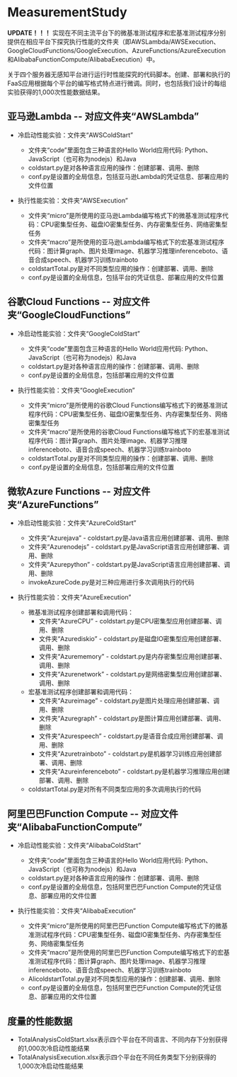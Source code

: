 # MeasurementStudy

**UPDATE！！！**
实现在不同主流平台下的微基准测试程序和宏基准测试程序分别提供在相应平台下探究执行性能的文件夹（即AWSLambda/AWSExecution、GoogleCloudFunctions/GoogleExecution、AzureFunctions/AzureExecution和AlibabaFunctionCompute/AlibabaExecution）中。



关于四个服务器无感知平台进行运行时性能探究的代码脚本。创建、部署和执行的FaaS应用根据每个平台的编写格式特点进行微调。同时，也包括我们设计的每组实验获得的1,000次性能数据结果。

## 亚马逊Lambda -- 对应文件夹“AWSLambda”
- 冷启动性能实验：文件夹“AWSColdStart”
    - 文件夹“code”里面包含三种语言的Hello World应用代码: Python、JavaScript（也可称为nodejs）和Java
    - coldstart.py是对各种语言应用的操作：创建部署、调用、删除
    - conf.py是设置的全局信息，包括亚马逊Lambda的凭证信息、部署应用的文件位置

- 执行性能实验：文件夹“AWSExecution”
    - 文件夹“micro”是所使用的亚马逊Lambda编写格式下的微基准测试程序代码：CPU密集型任务、磁盘IO密集型任务、内存密集型任务、网络密集型任务
    - 文件夹“macro”是所使用的亚马逊Lambda编写格式下的宏基准测试程序代码：图计算graph、图片处理image、机器学习推理inferenceboto、语音合成speech、机器学习训练trainboto
    - coldstartTotal.py是对不同类型应用的操作：创建部署、调用、删除
    - conf.py是设置的全局信息，包括平台的凭证信息、部署应用的文件位置


## 谷歌Cloud Functions -- 对应文件夹“GoogleCloudFunctions”
- 冷启动性能实验：文件夹“GoogleColdStart”
    - 文件夹“code”里面包含三种语言的Hello World应用代码: Python、JavaScript（也可称为nodejs）和Java
    - coldstart.py是对各种语言应用的操作：创建部署、调用、删除
    - conf.py是设置的全局信息，包括部署应用的文件位置


- 执行性能实验：文件夹“GoogleExecution”
    - 文件夹“micro”是所使用的谷歌Cloud Functions编写格式下的微基准测试程序代码：CPU密集型任务、磁盘IO密集型任务、内存密集型任务、网络密集型任务
    - 文件夹“macro”是所使用的谷歌Cloud Functions编写格式下的宏基准测试程序代码：图计算graph、图片处理image、机器学习推理inferenceboto、语音合成speech、机器学习训练trainboto
    - coldstartTotal.py是对不同类型应用的操作：创建部署、调用、删除
    - conf.py是设置的全局信息，包括部署应用的文件位置


## 微软Azure Functions -- 对应文件夹“AzureFunctions”
- 冷启动性能实验：文件夹“AzureColdStart”
    - 文件夹“Azurejava” - coldstart.py是Java语言应用创建部署、调用、删除
    - 文件夹“Azurenodejs” - coldstart.py是JavaScript语言应用创建部署、调用、删除
    - 文件夹“Azurepython” - coldstart.py是JavaScript语言应用创建部署、调用、删除
    - invokeAzureCode.py是对三种应用进行多次调用执行的代码


- 执行性能实验：文件夹“AzureExecution”
    - 微基准测试程序创建部署和调用代码：
        - 文件夹“AzureCPU” - coldstart.py是CPU密集型应用创建部署、调用、删除
        - 文件夹“Azurediskio” - coldstart.py是磁盘IO密集型应用创建部署、调用、删除
        - 文件夹“Azurememory” - coldstart.py是内存密集型应用创建部署、调用、删除
        - 文件夹“Azurenetwork” - coldstart.py是网络密集型应用创建部署、调用、删除
    - 宏基准测试程序创建部署和调用代码：
        - 文件夹“Azureimage” - coldstart.py是图片处理应用创建部署、调用、删除
        - 文件夹“Azuregraph” - coldstart.py是图计算应用创建部署、调用、删除
        - 文件夹“Azurespeech” - coldstart.py是语音合成应用创建部署、调用、删除
        - 文件夹“Azuretrainboto” - coldstart.py是机器学习训练应用创建部署、调用、删除
        - 文件夹“Azureinferenceboto” - coldstart.py是机器学习推理应用创建部署、调用、删除
     - coldstartTotal.py是对所有不同类型应用的多次调用执行的代码
    

## 阿里巴巴Function Compute -- 对应文件夹“AlibabaFunctionCompute”
- 冷启动性能实验：文件夹“AlibabaColdStart”
    - 文件夹“code”里面包含三种语言的Hello World应用代码: Python、JavaScript（也可称为nodejs）和Java
    - coldstart.py是对各种语言应用的操作：创建部署、调用、删除
    - conf.py是设置的全局信息，包括阿里巴巴Function Compute的凭证信息、部署应用的文件位置

- 执行性能实验：文件夹“AlibabaExecution”
    - 文件夹“micro”是所使用的阿里巴巴Function Compute编写格式下的微基准测试程序代码：CPU密集型任务、磁盘IO密集型任务、内存密集型任务、网络密集型任务
    - 文件夹“macro”是所使用的阿里巴巴Function Compute编写格式下的宏基准测试程序代码：图计算graph、图片处理image、机器学习推理inferenceboto、语音合成speech、机器学习训练trainboto
    - AlicoldstartTotal.py是对不同类型应用的操作：创建部署、调用、删除
    - conf.py是设置的全局信息，包括阿里巴巴Function Compute的凭证信息、部署应用的文件位置


## 度量的性能数据
- TotalAnalysisColdStart.xlsx表示四个平台在不同语言、不同内存下分别获得的1,000次冷启动性能结果
- TotalAnalysisExecution.xlsx表示四个平台在不同任务类型下分别获得的1,000次冷启动性能结果
